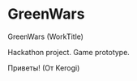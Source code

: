GreenWars
=========

GreenWars (WorkTitle)

Hackathon project. Game prototype.

Приветы! (От Kerogi)